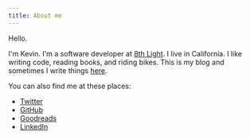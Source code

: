 ```yaml
---
title: About me
---
```


Hello.

I'm Kevin.
I'm a software developer at [8th Light](https://8thlight.com).
I live in California. I like writing code, reading books, and riding bikes.
This is my blog and sometimes I write things [here](/).

You can also find me at these places:

- [Twitter](https://twitter.com/kevinbuch_)
- [GitHub](https://github.com/kevbuchanan)
- [Goodreads](https://www.goodreads.com/user/show/52962114-kevin-buchanan)
- [LinkedIn](https://www.linkedin.com/in/buchanankevin)
